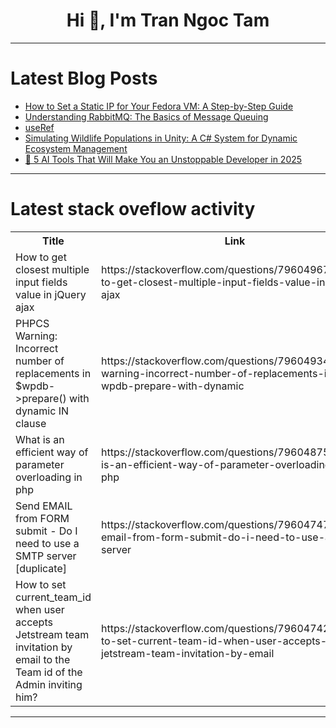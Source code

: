 <h1 align="center">Hi 👋, I'm Tran Ngoc Tam</h1>

---

# Latest Blog Posts 
<!-- BLOG-POST-LIST:START -->
- [How to Set a Static IP for Your Fedora VM: A Step-by-Step Guide](https://dev.to/codelemonade/how-to-set-a-static-ip-for-your-fedora-vm-a-step-by-step-guide-36c)
- [Understanding RabbitMQ: The Basics of Message Queuing](https://dev.to/xavki/understanding-rabbitmq-the-basics-of-message-queuing-524j)
- [useRef](https://dev.to/mustafacam/useref-2b8k)
- [Simulating Wildlife Populations in Unity: A C# System for Dynamic Ecosystem Management](https://dev.to/paulcuffe/simulating-wildlife-populations-in-unity-a-c-system-for-dynamic-ecosystem-management-3mop)
- [🚀 5 AI Tools That Will Make You an Unstoppable Developer in 2025](https://dev.to/oltrenin/5-ai-tools-that-will-make-you-an-unstoppable-developer-in-2025-2n6d)
<!-- BLOG-POST-LIST:END -->

---

# Latest stack oveflow activity
<table>
  <tr><th>Title</th><th>Link</th></tr>
  <!-- STACKOVERFLOW:START --><tr><td>How to get closest multiple input fields value in jQuery ajax</td><td>https://stackoverflow.com/questions/79604967/how-to-get-closest-multiple-input-fields-value-in-jquery-ajax</td></tr><tr><td>PHPCS Warning: Incorrect number of replacements in $wpdb-&gt;prepare&lpar;&rpar; with dynamic IN clause</td><td>https://stackoverflow.com/questions/79604934/phpcs-warning-incorrect-number-of-replacements-in-wpdb-prepare-with-dynamic</td></tr><tr><td>What is an efficient way of parameter overloading in php</td><td>https://stackoverflow.com/questions/79604875/what-is-an-efficient-way-of-parameter-overloading-in-php</td></tr><tr><td>Send EMAIL from FORM submit - Do I need to use a SMTP server [duplicate]</td><td>https://stackoverflow.com/questions/79604747/send-email-from-form-submit-do-i-need-to-use-a-smtp-server</td></tr><tr><td>How to set current_team_id when user accepts Jetstream team invitation by email to the Team id of the Admin inviting him?</td><td>https://stackoverflow.com/questions/79604742/how-to-set-current-team-id-when-user-accepts-jetstream-team-invitation-by-email</td></tr><!-- STACKOVERFLOW:END -->
</table>

---



